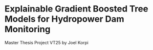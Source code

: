 # Explainable Gradient Boosted Tree Models for Hydropower Dam Monitoring
Master Thesis Project VT25 by Joel Korpi
